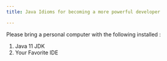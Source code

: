 ```yaml
---
title: Java Idioms for becoming a more powerful developer

---
```


Please bring a personal computer with the following installed :
1. Java 11 JDK
2. Your Favorite IDE